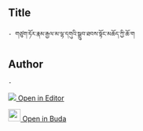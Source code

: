 ## Title
	- གཙུག་ཏོར་རྣམ་རྒྱལ་མ་ལྷ་དགུའི་སྒྲུབ་ཐབས་སྟོང་མཆོད་ཀྱི་ཆོ་ག

## Author
	- 



[<img src="https://img.icons8.com/color/25/000000/edit-property.png"> Open in Editor](http://editor.openpecha.org/P004510)

[<img width="25" src="https://library.bdrc.io/icons/BUDA-small.svg"> Open in Buda](https://library.bdrc.io/show/bdr:IE0OPP004510)
